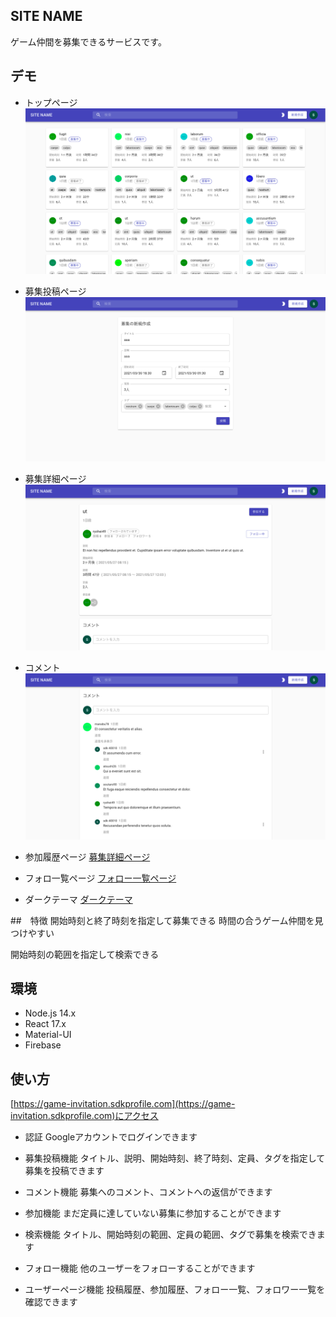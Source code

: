 ## SITE NAME
ゲーム仲間を募集できるサービスです。

## デモ
- トップページ
![トップページ](https://raw.githubusercontent.com/sdk40010/game-invitation-frontend/images/top.png)

- 募集投稿ページ
![募集投稿ページ](https://raw.githubusercontent.com/sdk40010/game-invitation-frontend/images/newInvitation.png)

- 募集詳細ページ
![募集詳細ページ](https://raw.githubusercontent.com/sdk40010/game-invitation-frontend/images/showInvitation.png)

- コメント
![コメント](https://raw.githubusercontent.com/sdk40010/game-invitation-frontend/images/comment.png)

- 参加履歴ページ
[募集詳細ページ](https://raw.githubusercontent.com/sdk40010/game-invitation-frontend/images/history.png)

- フォロ一覧ページ
[フォロー一覧ページ](https://raw.githubusercontent.com/sdk40010/game-invitation-frontend/images/followings.png)

- ダークテーマ
[ダークテーマ](https://raw.githubusercontent.com/sdk40010/game-invitation-frontend/images/dartTheme.png)

##　特徴
開始時刻と終了時刻を指定して募集できる
時間の合うゲーム仲間を見つけやすい

開始時刻の範囲を指定して検索できる

## 環境
- Node.js 14.x
- React 17.x
- Material-UI
- Firebase

## 使い方
[https://game-invitation.sdkprofile.com](https://game-invitation.sdkprofile.com)にアクセス

- 認証
Googleアカウントでログインできます

- 募集投稿機能
タイトル、説明、開始時刻、終了時刻、定員、タグを指定して募集を投稿できます

- コメント機能
募集へのコメント、コメントへの返信ができます

- 参加機能
まだ定員に達していない募集に参加することができます

- 検索機能
タイトル、開始時刻の範囲、定員の範囲、タグで募集を検索できます

- フォロー機能
他のユーザーをフォローすることができます

- ユーザーページ機能
投稿履歴、参加履歴、フォロー一覧、フォロワー一覧を確認できます




